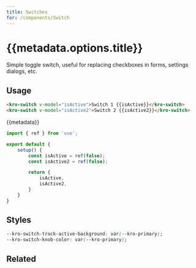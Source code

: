 ```yaml
---
title: Switches
for: /components/Switch
---
```


# {{metadata.options.title}}
Simple toggle switch, useful for replacing checkboxes in forms, settings dialogs, etc.

## Usage
<switch-demo></switch-demo>

```html
<kro-switch v-model="isActive">Switch 1 {{isActive}}</kro-switch>
<kro-switch v-model="isActive2">Switch 2 {{isActive2}}</kro-switch>
```

{{metadata}}

```ts
import { ref } from 'vue';

export default {
    setup() {
        const isActive = ref(false);
        const isActive2 = ref(false);

        return {
            isActive,
            isActive2,
        }
    }
}
```

## Styles
```css
--kro-switch-track-active-background: var(--kro-primary);
--kro-switch-knob-color: var(--kro-primary);
```

## Related
<press-article-link title="Textfield" subtitle="for entering words or something" to="/components/textfield"></press-article-link>